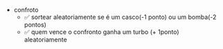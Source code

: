 - confroto
  - ✅ sortear aleatoriamente se é um casco(-1 ponto) ou um bomba(-2 pontos)
  - ✅ quem vence o confronto ganha um turbo (+ 1ponto) aleatoriamente
